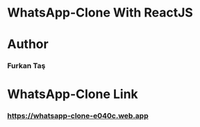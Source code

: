 # WhatsApp-Clone With ReactJS 

# Author

### Furkan Taş

# WhatsApp-Clone Link
### https://whatsapp-clone-e040c.web.app
